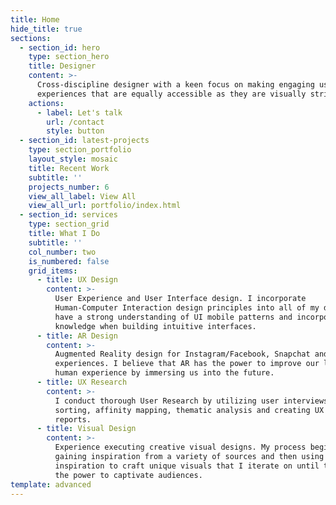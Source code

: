 ```yaml
---
title: Home
hide_title: true
sections:
  - section_id: hero
    type: section_hero
    title: Designer
    content: >-
      Cross-discipline designer with a keen focus on making engaging user
      experiences that are equally accessible as they are visually striking.
    actions:
      - label: Let's talk
        url: /contact
        style: button
  - section_id: latest-projects
    type: section_portfolio
    layout_style: mosaic
    title: Recent Work
    subtitle: ''
    projects_number: 6
    view_all_label: View All
    view_all_url: portfolio/index.html
  - section_id: services
    type: section_grid
    title: What I Do
    subtitle: ''
    col_number: two
    is_numbered: false
    grid_items:
      - title: UX Design
        content: >-
          User Experience and User Interface design. I incorporate
          Human-Computer Interaction design principles into all of my designs. I
          have a strong understanding of UI mobile patterns and incorporate that
          knowledge when building intuitive interfaces.
      - title: AR Design
        content: >-
          Augmented Reality design for Instagram/Facebook, Snapchat and Web
          experiences. I believe that AR has the power to improve our lived-in
          human experience by immersing us into the future.
      - title: UX Research
        content: >-
          I conduct thorough User Research by utilizing user interviews, card
          sorting, affinity mapping, thematic analysis and creating UX research
          reports.
      - title: Visual Design
        content: >-
          Experience executing creative visual designs. My process begins by
          gaining inspiration from a variety of sources and then using that
          inspiration to craft unique visuals that I iterate on until they have
          the power to captivate audiences.
template: advanced
---
```

